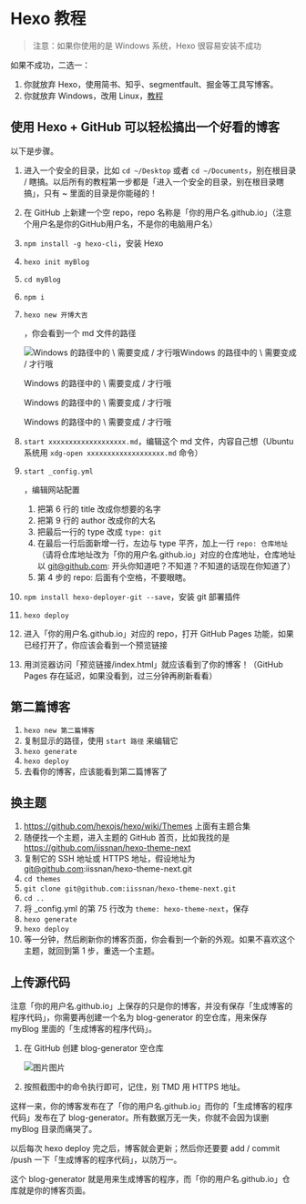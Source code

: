 # Hexo 教程

> 注意：如果你使用的是 Windows 系统，Hexo 很容易安装不成功

如果不成功，二选一：

1. 你就放弃 Hexo，使用简书、知乎、segmentfault、掘金等工具写博客。
2. 你就放弃 Windows，改用 Linux，[教程](https://xiedaimala.com/tasks/11ad5683-7e18-4883-879d-8425e6a6ceb7)

## 使用 Hexo + GitHub 可以轻松搞出一个好看的博客

以下是步骤。

1. 进入一个安全的目录，比如 `cd ~/Desktop` 或者 `cd ~/Documents`，别在根目录 / 瞎搞。以后所有的教程第一步都是「进入一个安全的目录，别在根目录瞎搞」，只有 ~ 里面的目录是你能碰的！

2. 在 GitHub 上新建一个空 repo，repo 名称是「你的用户名.github.io」（注意个用户名是你的GitHub用户名，不是你的电脑用户名）

3. `npm install -g hexo-cli`，安装 Hexo

4. `hexo init myBlog`

5. `cd myBlog`

6. `npm i`

7. ```
   hexo new 开博大吉
   ```

   ，你会看到一个 md 文件的路径

   ![Windows 的路径中的 \ 需要变成 / 才行哦](https://video.jirengu.com/FqHIo4pU6kbk3R66KdlMwYJaAbQn)Windows 的路径中的 \ 需要变成 / 才行哦

   Windows 的路径中的 \ 需要变成 / 才行哦

   Windows 的路径中的 \ 需要变成 / 才行哦

   Windows 的路径中的 \ 需要变成 / 才行哦

8. `start xxxxxxxxxxxxxxxxxxx.md`，编辑这个 md 文件，内容自己想（Ubuntu 系统用 `xdg-open xxxxxxxxxxxxxxxxxxx.md` 命令）

9. ```
   start _config.yml
   ```

   ，编辑网站配置

   1. 把第 6 行的 title 改成你想要的名字
   2. 把第 9 行的 author 改成你的大名
   3. 把最后一行的 type 改成 `type: git`
   4. 在最后一行后面新增一行，左边与 type 平齐，加上一行 `repo: 仓库地址`（请将仓库地址改为「你的用户名.github.io」对应的仓库地址，仓库地址以 [git@github.com](mailto:git@github.com): 开头你知道吧？不知道？不知道的话现在你知道了）
   5. 第 4 步的 repo: 后面有个空格，不要眼瞎。

10. `npm install hexo-deployer-git --save`，安装 git 部署插件

11. `hexo deploy`

12. 进入「你的用户名.github.io」对应的 repo，打开 GitHub Pages 功能，如果已经打开了，你应该会看到一个预览链接

13. 用浏览器访问「预览链接/index.html」就应该看到了你的博客！（GitHub Pages 存在延迟，如果没看到，过三分钟再刷新看看）

## 第二篇博客

1. `hexo new 第二篇博客`
2. 复制显示的路径，使用 `start 路径` 来编辑它
3. `hexo generate`
4. `hexo deploy`
5. 去看你的博客，应该能看到第二篇博客了

## 换主题

1. <https://github.com/hexojs/hexo/wiki/Themes> 上面有主题合集
2. 随便找一个主题，进入主题的 GitHub 首页，比如我找的是 <https://github.com/iissnan/hexo-theme-next>
3. 复制它的 SSH 地址或 HTTPS 地址，假设地址为 [git@github.com](mailto:git@github.com):iissnan/hexo-theme-next.git
4. `cd themes`
5. `git clone git@github.com:iissnan/hexo-theme-next.git`
6. `cd ..`
7. 将 _config.yml 的第 75 行改为 `theme: hexo-theme-next`，保存
8. `hexo generate`
9. `hexo deploy`
10. 等一分钟，然后刷新你的博客页面，你会看到一个新的外观。如果不喜欢这个主题，就回到第 1 步，重选一个主题。

## 上传源代码

注意「你的用户名.github.io」上保存的只是你的博客，并没有保存「生成博客的程序代码」，你需要再创建一个名为 blog-generator 的空仓库，用来保存 myBlog 里面的「生成博客的程序代码」。

1. 在 GitHub 创建 blog-generator 空仓库

   ![图片](https://video.jirengu.com/Fpl8Cw-Pb4FCBdE_OE_N0ftCrtry)图片

   

2. 按照截图中的命令执行即可，记住，别 TMD 用 HTTPS 地址。

这样一来，你的博客发布在了「你的用户名.github.io」而你的「生成博客的程序代码」发布在了 blog-generator。所有数据万无一失，你就不会因为误删 myBlog 目录而痛哭了。

以后每次 hexo deploy 完之后，博客就会更新；然后你还要要 add / commit /push 一下「生成博客的程序代码」，以防万一。

这个 blog-generator 就是用来生成博客的程序，而「你的用户名.github.io」仓库就是你的博客页面。